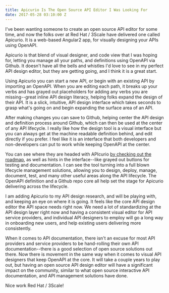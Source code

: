 ```yaml
---
title: Apicurio Is The Open Source API Editor I Was Looking For
date: 2017-05-28 03:10:00 Z
---
```


I've been wanting someone to create an open source API editor for some time, and now the folks over at Red Hat / 3Scale have delivered one called Apicurio. It is a web-based Angular2 app, for visually designing your APIs using OpenAPI.

Apicurio is that blend of visual designer, and code view that I was hoping for, letting you manage all your paths, and definitions using OpenAPI via Github. It doesn't have all the bells and whistles I'd love to see in my perfect API design editor, but they are getting going, and I think it is a great start.

Using Apicurio you can start a new API, or begin with an existing API by importing an OpenAPI. When you are editing each path, it breaks up your verbs and has grayed out placeholders for adding any verbs you are missing--great inline API design literacy, helping folks expand the design of their API. It is a slick, intuitive, API design interface which takes seconds to grasp what's going on and begin expanding the surface area of an API.

After making changes you can save to Github, helping center the API design and definition process around Github, which can then be used at the center of any API lifecycle. I really like how the design tool is a visual interface but you can always get at the machine readable definition behind, and edit directly if you prefer. I feel like it is an interface that both developers and non-developers can put to work while keeping OpenAPI at the center.

You can see where they are headed with APIcurio [by checking out the roadmap](http://www.apicur.io/roadmap/), as well as hints in the interface--like grayed out buttons for testing and documentation. I can see the tool turning into a full blown lifecycle management solutions, allowing you to design, deploy, manage, document, test, and many other useful areas along the API lifecycle. The OpenAPI definition and a Github repo core all help set the stage for Apicurio delivering across the lifecycle.

I am adding Apicurio to my API design research, and will be playing with, and keeping an eye on where it is going. It feels like the core API design editor the API space needs right now. We need a lot of standardizing at the API design layer right now and having a consistent visual editor for API service providers, and individual API designers to employ will go a long way in onboarding new users, and help existing users delivering more consistently.

When it comes to API documentation, there isn't an excuse for most API providers and service providers to be hand-rolling their own API documentation--there is a good selection of open source solutions out there. Now there is movement in the same way when it comes to visual API designers that keep OpenAPI at the core. It will take a couple years to play out, but having an open source API design editor will have a significant impact on the community, similar to what open source interactive API documentation, and API management solutions have done.

Nice work Red Hat / 3Scale!